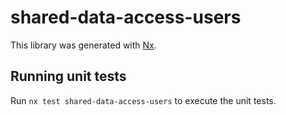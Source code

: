 # shared-data-access-users

This library was generated with [Nx](https://nx.dev).

## Running unit tests

Run `nx test shared-data-access-users` to execute the unit tests.
